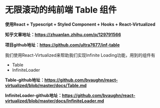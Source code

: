 # 无限滚动的纯前端 Table 组件

 **使用React + Typescript + Styled Component + Hooks + React-Virtualized**

**知乎文章地址：https://zhuanlan.zhihu.com/p/129791566**

**项目github地址：https://github.com/ultra7677/inf-table**

我们使用React-Virtualized来帮助我们实现Infinite Loading功能，用到的组件有

* Table
* InfiniteLoader

 **Table-github地址：https://github.com/bvaughn/react-virtualized/blob/master/docs/Table.md**

 **InfiniteLoader-github地址：https://github.com/bvaughn/react-virtualized/blob/master/docs/InfiniteLoader.md**
